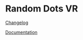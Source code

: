 # Random Dots VR

[Changelog](CHANGELOG.MD)

[Documentation](https://keh38.github.io/jenks-random-dots-vr/)
